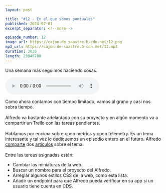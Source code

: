 ```yaml
---
layout: post

title: "#12 - En el que somos puntuales"
published: 2024-07-01
excerpt_separator: <!--more-->

episode_number: 12
image_url: https://cajon-de-saastre.b-cdn.net/12.png
mp3_url: https://cajon-de-saastre.b-cdn.net/12.mp3
duration: 3036
length: 23046780
---
```

Una semana más seguimos haciendo cosas.<!--more-->

<audio controls src="https://cajon-de-saastre.b-cdn.net/12.mp3"></audio>

<div>Como ahora contamos con tiempo limitado, vamos al grano y casi nos sobra tiempo.<br><br>Alfredo va bastante adelantado con su proyecto y en algún momento va a compartir un Trello con las tareas pendientes.<br><br>Hablamos por encima sobre open metrics y open telemetry. Es un tema interesante y tal vez le dediquemos un episodio entero en el futuro. Alfredo <a href="https://markemia.es/open-metrics-markemia">comparte</a> dos <a href="https://asithemes.com/open-metrics">artículos</a> sobre el tema.<br><br>Entre las tareas asignadas están:</div><ul><li>Cambiar las miniaturas de la web.</li><li>Buscar un nombre para el proyecto del Alfredo.</li><li>Arreglar algunos estilos CSS de la web, como esta lista.</li><li>Añadir un endpoint para que Alfredo pueda verificar en su app si un usuario tiene cuenta en CDS.</li></ul>
